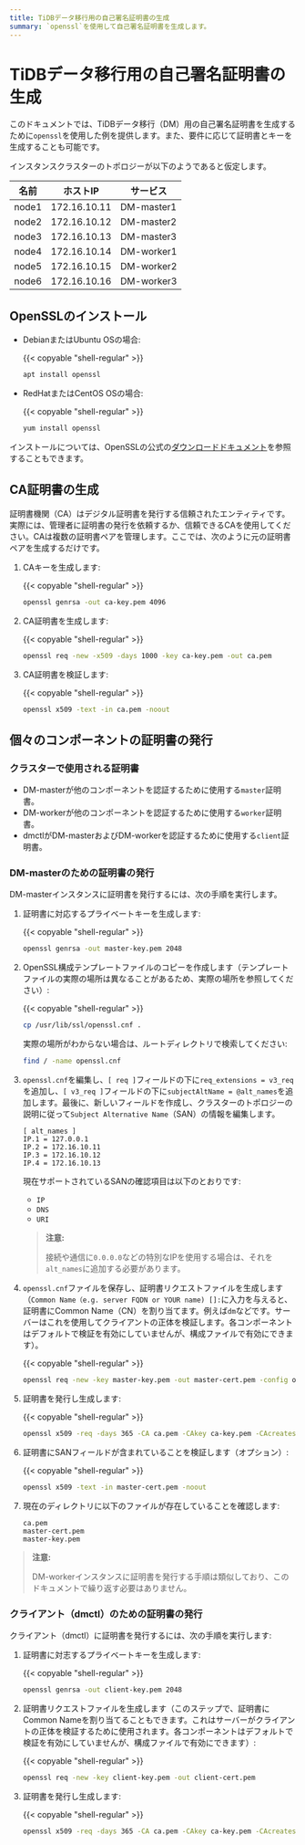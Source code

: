 ```yaml
---
title: TiDBデータ移行用の自己署名証明書の生成
summary: `openssl`を使用して自己署名証明書を生成します。
---
```


# TiDBデータ移行用の自己署名証明書の生成

このドキュメントでは、TiDBデータ移行（DM）用の自己署名証明書を生成するために`openssl`を使用した例を提供します。また、要件に応じて証明書とキーを生成することも可能です。

インスタンスクラスターのトポロジーが以下のようであると仮定します。

| 名前  | ホストIP      | サービス   |
| ----- | -----------  | ---------- |
| node1 | 172.16.10.11 | DM-master1 |
| node2 | 172.16.10.12 | DM-master2 |
| node3 | 172.16.10.13 | DM-master3 |
| node4 | 172.16.10.14 | DM-worker1 |
| node5 | 172.16.10.15 | DM-worker2 |
| node6 | 172.16.10.16 | DM-worker3 |

## OpenSSLのインストール

- DebianまたはUbuntu OSの場合:

    {{< copyable "shell-regular" >}}

    ```bash
    apt install openssl
    ```

- RedHatまたはCentOS OSの場合:

    {{< copyable "shell-regular" >}}

    ```bash
    yum install openssl
    ```

インストールについては、OpenSSLの公式の[ダウンロードドキュメント](https://www.openssl.org/source/)を参照することもできます。

## CA証明書の生成

証明書機関（CA）はデジタル証明書を発行する信頼されたエンティティです。実際には、管理者に証明書の発行を依頼するか、信頼できるCAを使用してください。CAは複数の証明書ペアを管理します。ここでは、次のように元の証明書ペアを生成するだけです。

1. CAキーを生成します:

    {{< copyable "shell-regular" >}}

    ```bash
    openssl genrsa -out ca-key.pem 4096
    ```

2. CA証明書を生成します:

    {{< copyable "shell-regular" >}}

    ```bash
    openssl req -new -x509 -days 1000 -key ca-key.pem -out ca.pem
    ```

3. CA証明書を検証します:

    {{< copyable "shell-regular" >}}

    ```bash
    openssl x509 -text -in ca.pem -noout
    ```

## 個々のコンポーネントの証明書の発行

### クラスターで使用される証明書

- DM-masterが他のコンポーネントを認証するために使用する`master`証明書。
- DM-workerが他のコンポーネントを認証するために使用する`worker`証明書。
- dmctlがDM-masterおよびDM-workerを認証するために使用する`client`証明書。

### DM-masterのための証明書の発行

DM-masterインスタンスに証明書を発行するには、次の手順を実行します。

1. 証明書に対応するプライベートキーを生成します:

    {{< copyable "shell-regular" >}}

    ```bash
    openssl genrsa -out master-key.pem 2048
    ```

2. OpenSSL構成テンプレートファイルのコピーを作成します（テンプレートファイルの実際の場所は異なることがあるため、実際の場所を参照してください）:

    {{< copyable "shell-regular" >}}

    ```bash
    cp /usr/lib/ssl/openssl.cnf .
    ```

    実際の場所がわからない場合は、ルートディレクトリで検索してください:

    ```bash
    find / -name openssl.cnf
    ```

3. `openssl.cnf`を編集し、`[ req ]`フィールドの下に`req_extensions = v3_req`を追加し、`[ v3_req ]`フィールドの下に`subjectAltName = @alt_names`を追加します。最後に、新しいフィールドを作成し、クラスターのトポロジーの説明に従って`Subject Alternative Name`（SAN）の情報を編集します。

    ```
    [ alt_names ]
    IP.1 = 127.0.0.1
    IP.2 = 172.16.10.11
    IP.3 = 172.16.10.12
    IP.4 = 172.16.10.13
    ```

    現在サポートされているSANの確認項目は以下のとおりです:

    - `IP`
    - `DNS`
    - `URI`

    > **注意:**
    >
    > 接続や通信に`0.0.0.0`などの特別なIPを使用する場合は、それを`alt_names`に追加する必要があります。

4. `openssl.cnf`ファイルを保存し、証明書リクエストファイルを生成します（`Common Name（e.g. server FQDN or YOUR name) []:`に入力を与えると、証明書にCommon Name（CN）を割り当てます。例えば`dm`などです。サーバーはこれを使用してクライアントの正体を検証します。各コンポーネントはデフォルトで検証を有効にしていませんが、構成ファイルで有効にできます）。

    {{< copyable "shell-regular" >}}

    ```bash
    openssl req -new -key master-key.pem -out master-cert.pem -config openssl.cnf
    ```

5. 証明書を発行し生成します:

    {{< copyable "shell-regular" >}}

    ```bash
    openssl x509 -req -days 365 -CA ca.pem -CAkey ca-key.pem -CAcreateserial -in master-cert.pem -out master-cert.pem -extensions v3_req -extfile openssl.cnf
    ```

6. 証明書にSANフィールドが含まれていることを検証します（オプション）:

    {{< copyable "shell-regular" >}}

    ```bash
    openssl x509 -text -in master-cert.pem -noout
    ```

7. 現在のディレクトリに以下のファイルが存在していることを確認します:

    ```
    ca.pem
    master-cert.pem
    master-key.pem
    ```

> **注意:**
>
> DM-workerインスタンスに証明書を発行する手順は類似しており、このドキュメントで繰り返す必要はありません。

### クライアント（dmctl）のための証明書の発行

クライアント（dmctl）に証明書を発行するには、次の手順を実行します:

1. 証明書に対志するプライベートキーを生成します:

    {{< copyable "shell-regular" >}}

    ```bash
    openssl genrsa -out client-key.pem 2048
    ```

2. 証明書リクエストファイルを生成します（このステップで、証明書にCommon Nameを割り当てることもできます。これはサーバーがクライアントの正体を検証するために使用されます。各コンポーネントはデフォルトで検証を有効にしていませんが、構成ファイルで有効にできます）:

    {{< copyable "shell-regular" >}}

    ```bash
    openssl req -new -key client-key.pem -out client-cert.pem
    ```

3. 証明書を発行し生成します:

    {{< copyable "shell-regular" >}}

    ```bash
    openssl x509 -req -days 365 -CA ca.pem -CAkey ca-key.pem -CAcreateserial -in client-cert.pem -out client-cert.pem
    ```